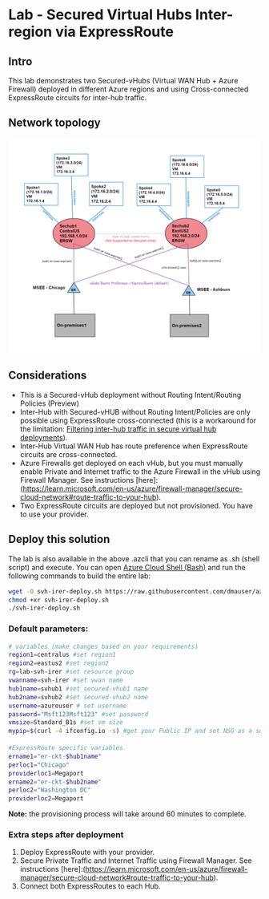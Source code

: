# Lab - Secured Virtual Hubs Inter-region via ExpressRoute

## Intro

This lab demonstrates two Secured-vHubs (Virtual WAN Hub + Azure Firewall) deployed in different Azure regions and using Cross-connected ExpressRoute circuits for inter-hub traffic.

## Network topology

![network topology](svh-irer-diagram.png)

## Considerations

- This is a Secured-vHub deployment without Routing Intent/Routing Policies (Preview)
- Inter-Hub with Secured-vHUB without Routing Intent/Policies are only possible using ExpressRoute cross-connected (this is a workaround for the limitation: [Filtering inter-hub traffic in secure virtual hub deployments](https://learn.microsoft.com/en-us/azure/firewall-manager/overview#known-issues)).
- Inter-Hub Virtual WAN Hub has route preference when ExpressRoute circuits are cross-connected.
- Azure Firewalls get deployed on each vHub, but you must manually enable Private and Internet traffic to the Azure Firewall in the vHub using Firewall Manager. See instructions [here]:(https://learn.microsoft.com/en-us/azure/firewall-manager/secure-cloud-network#route-traffic-to-your-hub).
- Two ExpressRoute circuits are deployed but not provisioned. You have to use your provider.

## Deploy this solution

The lab is also available in the above .azcli that you can rename as .sh (shell script) and execute. You can open [Azure Cloud Shell (Bash)](https://shell.azure.com) and run the following commands to build the entire lab:

```bash
wget -O svh-irer-deploy.sh https://raw.githubusercontent.com/dmauser/azure-virtualwan/main/svh-inter-region-er/svh-irer-deploy.azcli
chmod +xr svh-irer-deploy.sh
./svh-irer-deploy.sh
```

### Default parameters:

```bash
# variables (make changes based on your requirements)
region1=centralus #set region1
region2=eastus2 #set region2
rg=lab-svh-irer #set resource group
vwanname=svh-irer #set vwan name
hub1name=svhub1 #set secured-vhub1 name
hub2name=svhub2 #set secured-vhub2 name
username=azureuser # set username
password="Msft123Msft123" #set password
vmsize=Standard_B1s #set vm size
mypip=$(curl -4 ifconfig.io -s) #get your Public IP and set NSG as a source for SSH access.

#ExpressRoute specific variables
ername1="er-ckt-$hub1name" 
perloc1="Chicago"
providerloc1=Megaport
ername2="er-ckt-$hub2name" 
perloc2="Washington DC"
providerloc2=Megaport
```

**Note:** the provisioning process will take around 60 minutes to complete.

### Extra steps after deployment

1. Deploy ExpressRoute with your provider.
2. Secure Private Traffic and Internet Traffic using Firewall Manager. See instructions [here]:(https://learn.microsoft.com/en-us/azure/firewall-manager/secure-cloud-network#route-traffic-to-your-hub).
3. Connect both ExpressRoutes to each Hub.
